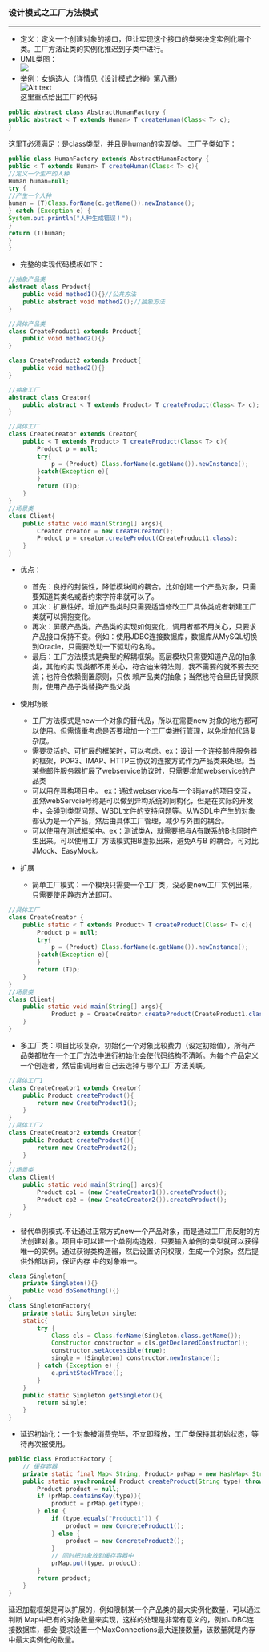 ### 设计模式之工厂方法模式
---
* 定义：定义一个创建对象的接口，但让实现这个接口的类来决定实例化哪个类。工厂方法让类的实例化推迟到子类中进行。
* UML类图：</br>
![](http://wiki.jikexueyuan.com/project/java-design-pattern/images/factory-pattern-1.gif)
* 举例：女娲造人（详情见《设计模式之禅》第八章）</br>
![Alt text](./2016-07-13_220758.png)
</br>这里重点给出工厂的代码
```java
public abstract class AbstractHumanFactory {
public abstract < T extends Human> T createHuman(Class< T> c);
}
```
这里T必须满足：是class类型，并且是human的实现类。
工厂子类如下：
```java
public class HumanFactory extends AbstractHumanFactory {
public < T extends Human> T createHuman(Class< T> c){
//定义一个生产的人种
Human human=null;
try {
//产生一个人种
human = (T)Class.forName(c.getName()).newInstance();
} catch (Exception e) {
System.out.println("人种生成错误！");
}
return (T)human;
}
}
```

* 完整的实现代码模板如下：
```java
//抽象产品类
abstract class Product{
    public void method1(){}//公共方法
    public abstract void method2();//抽象方法
}

//具体产品类
class CreateProduct1 extends Product{
    public void method2(){}
}

class CreateProduct2 extends Product{
    public void method2(){}
}

//抽象工厂
abstract class Creator{
    public abstract < T extends Product> T createProduct(Class< T> c);
}

//具体工厂
class CreateCreator extends Creator{
    public < T extends Product> T createProduct(Class< T> c){
        Product p = null;
        try{
            p = (Product) Class.forName(c.getName()).newInstance();
        }catch(Exception e){
        }
        return (T)p;
    }
}
//场景类
class Client{
    public static void main(String[] args){
        Creator creator = new CreateCreator();
        Product p = creator.createProduct(CreateProduct1.class);
    }
}
```

* 优点：
	* 首先：良好的封装性，降低模块间的耦合。比如创建一个产品对象，只需要知道其类名或者约束字符串就可以了。
	* 其次：扩展性好。增加产品类时只需要适当修改工厂具体类或者新建工厂类就可以拥抱变化。
	* 再次：屏蔽产品类。产品类的实现如何变化，调用者都不用关心，只要求产品接口保持不变。例如：使用JDBC连接数据库，数据库从MySQL切换到Oracle，只需要改动一下驱动的名称。
	* 最后：工厂方法模式是典型的解耦框架。高层模块只需要知道产品的抽象类，其他的实
现类都不用关心，符合迪米特法则，我不需要的就不要去交流；也符合依赖倒置原则，只依
赖产品类的抽象；当然也符合里氏替换原则，使用产品子类替换产品父类

* 使用场景
	* 工厂方法模式是new一个对象的替代品，所以在需要new 对象的地方都可以使用。但需慎重考虑是否要增加一个工厂类进行管理，以免增加代码复杂度。
	* 需要灵活的、可扩展的框架时，可以考虑。ex：设计一个连接邮件服务器的框架，POP3、IMAP、HTTP三协议的连接方式作为产品类来处理。当某些邮件服务器扩展了webservice协议时，只需要增加webservice的产品类
	* 可以用在异构项目中。
ex：通过webservice与一个非java的项目交互，虽然webServcie号称是可以做到异构系统的同构化，但是在实际的开发中，会碰到类型问题、WSDL文件的支持问题等。从WSDL中产生的对象都认为是一个产品，然后由具体工厂管理，减少与外围的耦合。
	* 可以使用在测试框架中。ex：测试类A，就需要把与A有联系的B也同时产生出来。可以使用工厂方法模式把B虚拟出来，避免A与B 的耦合。可对比JMock、EasyMock。
* 扩展
	* 简单工厂模式：一个模块只需要一个工厂类，没必要new工厂实例出来，只需要使用静态方法即可。</br>

```java
//具体工厂
class CreateCreator {
    public static < T extends Product> T createProduct(Class< T> c){
        Product p = null;
        try{
            p = (Product) Class.forName(c.getName()).newInstance();
        }catch(Exception e){
        }
        return (T)p;
    }
}
//场景类
class Client{
    public static void main(String[] args){
            Product p = CreateCreator.createProduct(CreateProduct1.class);
    }
}
```
* 多工厂类：项目比较复杂，初始化一个对象比较费力（设定初始值），所有产品类都放在一个工厂方法中进行初始化会使代码结构不清晰。为每个产品定义一个创造者，然后由调用者自己去选择与哪个工厂方法关联。
```java
//具体工厂1
class CreateCreator1 extends Creator{
    public Product createProduct(){
        return new CreateProduct1();
    }
}
//具体工厂2
class CreateCreator2 extends Creator{
    public Product createProduct(){
        return new CreateProduct2();
    }
}
//场景类
class Client{
    public static void main(String[] args){
        Product cp1 = (new CreateCreator1()).createProduct();
        Product cp2 = (new CreateCreator2()).createProduct();
    }
}
```
* 替代单例模式.不让通过正常方式new一个产品对象，而是通过工厂用反射的方法创建对象。项目中可以建一个单例构造器，只要输入单例的类型就可以获得唯一的实例。通过获得类构造器，然后设置访问权限，生成一个对象，然后提供外部访问，保证内存
中的对象唯一。
```java
class Singleton{
    private Singleton(){}
    public void doSomething(){}
}
class SingletonFactory{
    private static Singleton single;
    static{
        try {
            Class cls = Class.forName(Singleton.class.getName());
            Constructor constructor = cls.getDeclaredConstructor();
            constructor.setAccessible(true);
            single = (Singleton) constructor.newInstance();
        } catch (Exception e) {
            e.printStackTrace();
        }
    }
    public static Singleton getSingleton(){
        return single;
    }
}
```
* 延迟初始化：一个对象被消费完毕，不立即释放，工厂类保持其初始状态，等待再次被使用。
```java
public class ProductFactory {
	// 缓存容器
	private static final Map< String, Product> prMap = new HashMap< String, Product>();
	public static synchronized Product createProduct(String type) throws Exception {
		Product product = null;
		if (prMap.containsKey(type)){
			product = prMap.get(type);
		} else {
			if (type.equals("Product1")) {
				product = new ConcreteProduct1();
			} else {
				product = new ConcreteProduct2();
			}
			// 同时把对象放到缓存容器中
			prMap.put(type, product);
		}
		return product;
	}
}
```
延迟加载框架是可以扩展的，例如限制某一个产品类的最大实例化数量，可以通过判断
Map中已有的对象数量来实现，这样的处理是非常有意义的，例如JDBC连接数据库，都会
要求设置一个MaxConnections最大连接数量，该数量就是内存中最大实例化的数量。

